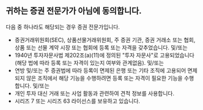 ## 귀하는 증권 전문가가 아님에 동의합니다.

다음 중 하나라도 해당되는 경우 증권 전문가입니다.
- 증권거래위원회(SEC), 상품선물거래위원회, 주 증권 기관, 증권 거래소 또는 협회, 상품 또는 선물 계약 시장 또는 협회에 등록 또는 자격을 갖추었습니다. 및/또는
- 1940년 투자자문사법 제202조(a)(11)에 정의된 "투자 자문사"로 고용되었습니다(해당 법에 따라 등록 또는 자격이 있는지 여부와 관계없음). 및/또는
- 연방 및/또는 주 증권법에 따라 등록이 면제된 은행 또는 기타 조직에 고용되어 면제되지 않은 조직에서 해당 기능을 수행하려면 등록 또는 자격이 필요한 기능을 수행합니다. 및/또는
- 개인 투자 대신 거래 또는 사업 활동과 관련하여 견적 정보를 사용합니다.
- 시리즈 7 또는 시리즈 63 라이선스를 보유하고 있습니다.
